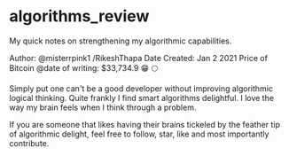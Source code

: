 # algorithms_review
My quick notes on strengthening my algorithmic capabilities. 

Author: @misterrpink1 /RikeshThapa
Date Created: Jan 2 2021
Price of Bitcoin @date of writing:  $33,734.9 :grin: :full_moon:

Simply put one can't be a good developer without improving algorithmic logical thinking.
Quite frankly I find smart algorithms delightful. I love the way my brain feels when I think
through a problem. 

If you are someone that likes having their brains tickeled by the feather tip of algorithmic delight,
feel free to follow, star, like and most importantly contribute.




